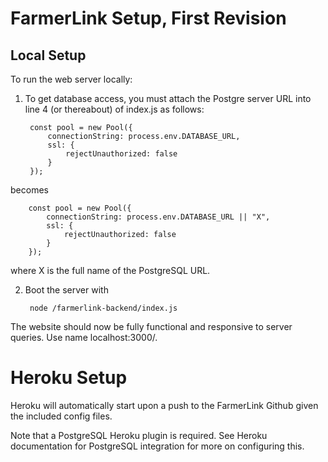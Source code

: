# FarmerLink Setup, First Revision

## Local Setup

To run the web server locally:

1) To get database access, you must attach the Postgre server URL into line 4 (or thereabout) of index.js as follows:

        const pool = new Pool({
            connectionString: process.env.DATABASE_URL,
            ssl: {
                rejectUnauthorized: false
            }
        });

becomes

        const pool = new Pool({
            connectionString: process.env.DATABASE_URL || "X",
            ssl: {
                rejectUnauthorized: false
            }
        });

where X is the full name of the PostgreSQL URL.

2) Boot the server with

        node /farmerlink-backend/index.js

The website should now be fully functional and responsive to server queries. Use name localhost:3000/. 

# Heroku Setup

Heroku will automatically start upon a push to the FarmerLink Github given the included config files.

Note that a PostgreSQL Heroku plugin is required. See Heroku documentation for PostgreSQL integration for more on configuring this.
